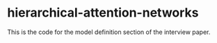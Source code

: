 # hierarchical-attention-networks

This is the code for the model definition section of the interview paper.

